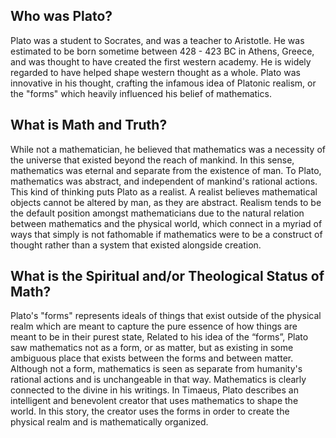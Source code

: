 ## Who was Plato?

Plato was a student to Socrates, and was a teacher to Aristotle. He was estimated to be born
sometime between 428 - 423 BC in Athens, Greece, and was thought to have created the first
western academy. He is widely regarded to have helped shape western thought as a whole.
Plato was innovative in his thought, crafting the infamous idea of Platonic realism, or the "forms"
which heavily influenced his belief of mathematics.

## What is Math and Truth?

While not a mathematician, he believed that mathematics was a necessity of the universe that
existed beyond the reach of mankind. In this sense, mathematics was eternal and separate from
the existence of man. To Plato, mathematics was abstract, and independent of mankind's
rational actions. This kind of thinking puts Plato as a realist. A realist believes mathematical
objects cannot be altered by man, as they are abstract. Realism tends to be the default position
amongst mathematicians due to the natural relation between mathematics and the physical
world, which connect in a myriad of ways that simply is not fathomable if mathematics were to
be a construct of thought rather than a system that existed alongside creation.

## What is the Spiritual and/or Theological Status of Math?

Plato's "forms" represents ideals of things that exist outside of the physical realm which are
meant to capture the pure essence of how things are meant to be in their purest state, Related
to his idea of the “forms”, Plato saw mathematics not as a form, or as matter, but as existing in
some ambiguous place that exists between the forms and between matter. Although not a form,
mathematics is seen as separate from humanity's rational actions and is unchangeable in that
way. Mathematics is clearly connected to the divine in his writings. In Timaeus, Plato describes
an intelligent and benevolent creator that uses mathematics to shape the world. In this story, the
creator uses the forms in order to create the physical realm and is mathematically organized.
